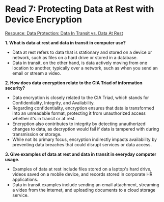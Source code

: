 # Read 7: Protecting Data at Rest with Device Encryption

[Resource: Data Protection: Data In Transit vs. Data At Rest](https://www.digitalguardian.com/blog/data-protection-data-in-transit-vs-data-at-rest)

**1. What is data at rest and data in transit in computer use?**
- Data at rest refers to data that is stationary and stored on a device or network, such as files on a hard drive or stored in a database.
- Data in transit, on the other hand, is data actively moving from one location to another, typically over a network, such as when you send an email or stream a video.

**2. How does data encryption relate to the CIA Triad of information security?**
- Data encryption is closely related to the CIA Triad, which stands for Confidentiality, Integrity, and Availability.
- Regarding confidentiality, encryption ensures that data is transformed into an unreadable format, protecting it from unauthorized access whether it's in transit or at rest.
- Encryption also contributes to integrity by detecting unauthorized changes to data, as decryption would fail if data is tampered with during transmission or storage.
- While not its primary focus, encryption indirectly impacts availability by preventing data breaches that could disrupt services or data access.

**3. Give examples of data at rest and data in transit in everyday computer usage.**
- Examples of data at rest include files stored on a laptop's hard drive, videos saved on a mobile device, and records stored in corporate HR applications.
- Data in transit examples include sending an email attachment, streaming a video from the internet, and uploading documents to a cloud storage service.
